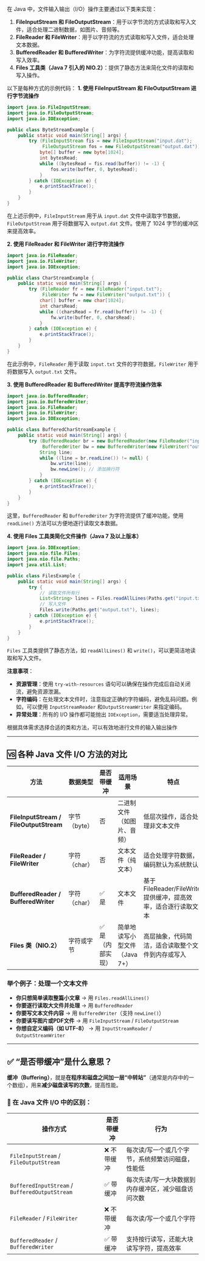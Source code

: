 
在 Java 中，文件输入输出（I/O）操作主要通过以下类来实现：​

1. **FileInputStream 和 FileOutputStream**：​用于以字节流的方式读取和写入文件，适合处理二进制数据，如图片、音频等。​
2. **FileReader 和 FileWriter**：​用于以字符流的方式读取和写入文件，适合处理文本数据。​
3. **BufferedReader 和 BufferedWriter**：​为字符流提供缓冲功能，提高读取和写入效率。​
4. **Files 工具类（Java 7 引入的 NIO.2）**：​提供了静态方法来简化文件的读取和写入操作。​

以下是每种方式的示例代码：
**1. 使用 FileInputStream 和 FileOutputStream 进行字节流操作**
```java
import java.io.FileInputStream;
import java.io.FileOutputStream;
import java.io.IOException;

public class ByteStreamExample {
    public static void main(String[] args) {
        try (FileInputStream fis = new FileInputStream("input.dat");
             FileOutputStream fos = new FileOutputStream("output.dat")) {
            byte[] buffer = new byte[1024];
            int bytesRead;
            while ((bytesRead = fis.read(buffer)) != -1) {
                fos.write(buffer, 0, bytesRead);
            }
        } catch (IOException e) {
            e.printStackTrace();
        }
    }
}
```

在上述示例中，`FileInputStream` 用于从 `input.dat` 文件中读取字节数据，`FileOutputStream` 用于将数据写入 `output.dat` 文件。使用了 1024 字节的缓冲区来提高效率。


**2. 使用 FileReader 和 FileWriter 进行字符流操作**
```java
import java.io.FileReader;
import java.io.FileWriter;
import java.io.IOException;

public class CharStreamExample {
    public static void main(String[] args) {
        try (FileReader fr = new FileReader("input.txt");
             FileWriter fw = new FileWriter("output.txt")) {
            char[] buffer = new char[1024];
            int charsRead;
            while ((charsRead = fr.read(buffer)) != -1) {
                fw.write(buffer, 0, charsRead);
            }
        } catch (IOException e) {
            e.printStackTrace();
        }
    }
}
```

在此示例中，`FileReader` 用于读取 `input.txt` 文件的字符数据，`FileWriter` 用于将数据写入 `output.txt` 文件。

**3. 使用 BufferedReader 和 BufferedWriter 提高字符流操作效率**
```java
import java.io.BufferedReader;
import java.io.BufferedWriter;
import java.io.FileReader;
import java.io.FileWriter;
import java.io.IOException;

public class BufferedCharStreamExample {
    public static void main(String[] args) {
        try (BufferedReader br = new BufferedReader(new FileReader("input.txt"));
             BufferedWriter bw = new BufferedWriter(new FileWriter("output.txt"))) {
            String line;
            while ((line = br.readLine()) != null) {
                bw.write(line);
                bw.newLine(); // 添加换行符
            }
        } catch (IOException e) {
            e.printStackTrace();
        }
    }
}
```

这里，`BufferedReader` 和 `BufferedWriter` 为字符流提供了缓冲功能，使用 `readLine()` 方法可以方便地逐行读取文本数据。


**4. 使用 Files 工具类简化文件操作（Java 7 及以上版本）**
```java
import java.io.IOException;
import java.nio.file.Files;
import java.nio.file.Paths;
import java.util.List;

public class FilesExample {
    public static void main(String[] args) {
        try {
            // 读取文件所有行
            List<String> lines = Files.readAllLines(Paths.get("input.txt"));
            // 写入文件
            Files.write(Paths.get("output.txt"), lines);
        } catch (IOException e) {
            e.printStackTrace();
        }
    }
}
```

`Files` 工具类提供了静态方法，如 `readAllLines()` 和 `write()`，可以更简洁地读取和写入文件。​

**注意事项**：
- **资源管理**：​使用 `try-with-resources` 语句可以确保在操作完成后自动关闭流，避免资源泄漏。​
- **字符编码**：​在处理文本文件时，注意指定正确的字符编码，避免乱码问题。例如，可以使用 `InputStreamReader` 和`OutputStreamWriter` 来指定编码。​
- **异常处理**：​所有的 I/O 操作都可能抛出 `IOException`，需要适当处理异常。​

根据具体需求选择合适的类和方法，可以有效地进行文件的输入输出操作


---


## 🆚 各种 Java 文件 I/O 方法的对比

|方法|数据类型|是否带缓冲|适用场景|特点|
|---|---|---|---|---|
|**FileInputStream / FileOutputStream**|字节（byte）|否|二进制文件（如图片、音频）|低层次操作，适合处理非文本文件|
|**FileReader / FileWriter**|字符（char）|否|文本文件（纯文本）|适合处理字符数据，编码默认为系统默认|
|**BufferedReader / BufferedWriter**|字符（char）|✅ 是|文本文件|基于 FileReader/FileWriter 提供缓冲，提高效率，适合逐行读取文本|
|**Files 类（NIO.2）**|字符或字节|✅ 是（内部实现）|简单地读写小型文件（Java 7+）|高层抽象，代码简洁，适合读取整个文件到内存或写入|


### 举个例子：处理一个文本文件
- **你只想简单读取整篇小文章** → 用 `Files.readAllLines()`
- **你要逐行读取大文件并处理** → 用 `BufferedReader`
- **你要写文本文件内容** → 用 `BufferedWriter`（支持 `newLine()`）
- **你要读写图片或PDF文件** → 用 `FileInputStream` / `FileOutputStream`
- **你想自定义编码（如 UTF-8）** → 用 `InputStreamReader` / `OutputStreamWriter`


---


## ✅ “是否带缓冲”是什么意思？

**缓冲（Buffering）**，就是**在程序和磁盘之间加一层“中转站”**（通常是内存中的一个数组），用来**减少磁盘读写的次数**，提高性能。


### 🚀 在 Java 文件 I/O 中的区别：

| 操作方式                                           | 是否带缓冲  | 行为                         |
| ---------------------------------------------- | ------ | -------------------------- |
| `FileInputStream` / `FileOutputStream`         | ❌ 不带缓冲 | 每次读/写一个或几个字节，系统频繁访问磁盘，性能低  |
| `BufferedInputStream` / `BufferedOutputStream` | ✅ 带缓冲  | 每次先读/写一大块数据到内存缓冲区，减少磁盘访问次数 |
| `FileReader` / `FileWriter`                    | ❌ 不带缓冲 | 每次读/写一个或几个字符               |
| `BufferedReader` / `BufferedWriter`            | ✅ 带缓冲  | 支持按行读写，还能大块读写字符，提高效率       |
